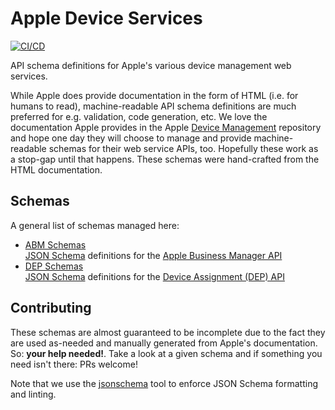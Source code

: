 # Apple Device Services

[![CI/CD](https://github.com/micromdm/apple-device-services/actions/workflows/on-push-pr.yml/badge.svg)](https://github.com/micromdm/apple-device-services/actions/workflows/on-push-pr.yml)

API schema definitions for Apple's various device management web services.

While Apple does provide documentation in the form of HTML (i.e. for humans to read), machine-readable API schema definitions are much preferred for e.g. validation, code generation, etc. We love the documentation Apple provides in the Apple [Device Management](https://github.com/apple/device-management) repository and hope one day they will choose to manage and provide machine-readable schemas for their web service APIs, too. Hopefully these work as a stop-gap until that happens. These schemas were hand-crafted from the HTML documentation.

## Schemas

A general list of schemas managed here:

- [ABM Schemas](abm/schemas)  
[JSON Schema](https://json-schema.org) definitions for the [Apple Business Manager API](https://developer.apple.com/documentation/applebusinessmanagerapi)
- [DEP Schemas](abm/schemas)  
[JSON Schema](https://json-schema.org) definitions for the [Device Assignment (DEP) API](https://developer.apple.com/documentation/devicemanagement/device-assignment)

## Contributing

These schemas are almost guaranteed to be incomplete due to the fact they are used as-needed and manually generated from Apple's documentation. So: **your help needed!**. Take a look at a given schema and if something you need isn't there: PRs welcome!

Note that we use the [jsonschema](https://github.com/sourcemeta/jsonschema) tool to enforce JSON Schema formatting and linting.
